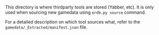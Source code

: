 This directory is where thirdparty tools are stored (Yabber, etc). It is only used when sourcing new gamedata using `erdb.py source` command.

For a detailed description on which tool sources what, refer to the `gamedata/_Extracted/manifest.json` file.